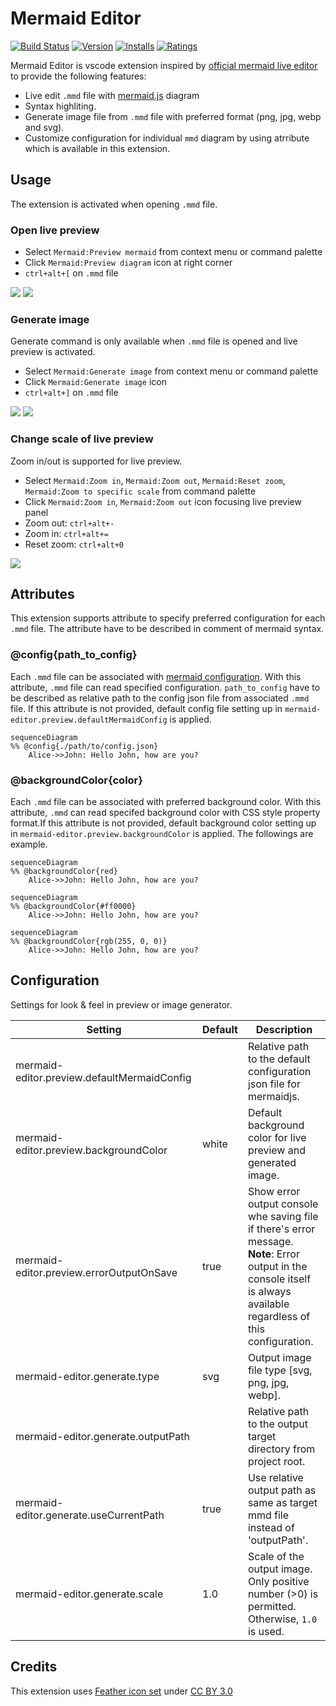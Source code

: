 # Mermaid Editor

[![Build Status](https://dev.azure.com/tomoyukim-vscode-extension/vscode-mermaid-editor-pipeline/_apis/build/status/tomoyukim.vscode-mermaid-editor?branchName=master)](https://dev.azure.com/tomoyukim-vscode-extension/vscode-mermaid-editor-pipeline/_build/latest?definitionId=1&branchName=master)
[![Version](https://vsmarketplacebadge.apphb.com/version/tomoyukim.vscode-mermaid-editor.svg)](https://marketplace.visualstudio.com/items?itemName=tomoyukim.vscode-mermaid-editor)
[![Installs](https://vsmarketplacebadge.apphb.com/installs/tomoyukim.vscode-mermaid-editor.svg)](https://marketplace.visualstudio.com/items?itemName=tomoyukim.vscode-mermaid-editor)
[![Ratings](https://vsmarketplacebadge.apphb.com/rating-short/tomoyukim.vscode-mermaid-editor.svg)](https://marketplace.visualstudio.com/items?itemName=tomoyukim.vscode-mermaid-editor)

Mermaid Editor is vscode extension inspired by [official mermaid live editor](https://mermaidjs.github.io/mermaid-live-editor/) to provide the following features:
- Live edit `.mmd` file with [mermaid.js](https://mermaidjs.github.io/) diagram
- Syntax highliting.
- Generate image file from `.mmd` file with preferred format (png, jpg, webp and svg).
- Customize configuration for individual `mmd` diagram by using atrribute which is available in this extension.

## Usage

The extension is activated when opening `.mmd` file.

### Open live preview

- Select `Mermaid:Preview mermaid` from context menu or command palette
- Click `Mermaid:Preview diagram` icon at right corner
- `ctrl+alt+[` on `.mmd` file

![](https://user-images.githubusercontent.com/1187581/78126099-efef5f00-744c-11ea-9a07-370d9714621d.png)
![](https://user-images.githubusercontent.com/1187581/78126199-1e6d3a00-744d-11ea-8c79-25f6f1c08517.png)

### Generate image

Generate command is only available when `.mmd` file is opened and live preview is activated.

- Select `Mermaid:Generate image` from context menu or command palette
- Click `Mermaid:Generate image` icon
- `ctrl+alt+]` on `.mmd` file

![](https://user-images.githubusercontent.com/1187581/78126965-4e690d00-744e-11ea-96be-d59cf0965e26.png)
![](https://user-images.githubusercontent.com/1187581/78127020-6345a080-744e-11ea-9ad0-d2f24dec4d1e.png)

### Change scale of live preview

Zoom in/out is supported for live preview.

- Select `Mermaid:Zoom in`, `Mermaid:Zoom out`, `Mermaid:Reset zoom`, `Mermaid:Zoom to specific scale` from command palette
- Click `Mermaid:Zoom in`, `Mermaid:Zoom out` icon focusing live preview panel
- Zoom out: `ctrl+alt+-`
- Zoom in: `ctrl+alt+=`
- Reset zoom: `ctrl+alt+0`

![](https://user-images.githubusercontent.com/1187581/78127053-76587080-744e-11ea-9861-c4a4dc71a4fe.png)

## Attributes

This extension supports attribute to specify preferred configuration for each `.mmd` file. The attribute have to be described in comment of mermaid syntax.

### @config{path_to_config}

Each `.mmd` file can be associated with [mermaid configuration](https://mermaid-js.github.io/mermaid/#/mermaidAPI?id=configuration). With this attribute, `.mmd` file can read specified configuration. `path_to_config` have to be described as relative path to the config json file from associated `.mmd` file. If this attribute is not provided, default config file setting up in `mermaid-editor.preview.defaultMermaidConfig` is applied.

```
sequenceDiagram
%% @config{./path/to/config.json}
    Alice->>John: Hello John, how are you?
```

### @backgroundColor{color}

Each `.mmd` file can be associated with preferred background color. With this attribute, `.mmd` can read specifed background color with CSS style property format.If this attribute is not provided, default background color setting up in `mermaid-editor.preview.backgroundColor` is applied. The followings are example.

```
sequenceDiagram
%% @backgroundColor{red}
    Alice->>John: Hello John, how are you?
```

```
sequenceDiagram
%% @backgroundColor{#ff0000}
    Alice->>John: Hello John, how are you?
```

```
sequenceDiagram
%% @backgroundColor{rgb(255, 0, 0)}
    Alice->>John: Hello John, how are you?
```

## Configuration

Settings for look & feel in preview or image generator.

| Setting                                     | Default | Description                                                                                                                                                                 |
| ------------------------------------------- | ------- | --------------------------------------------------------------------------------------------------------------------------------------------------------------------------- |
| mermaid-editor.preview.defaultMermaidConfig |         | Relative path to the default configuration json file for mermaidjs.                                                                                                         |
| mermaid-editor.preview.backgroundColor      | white   | Default background color for live preview and generated image.                                                                                                              |
| mermaid-editor.preview.errorOutputOnSave    | true    | Show error output console whe saving file if there's error message.<br/> **Note**: Error output in the console itself is always available regardless of this configuration. |
| mermaid-editor.generate.type                | svg     | Output image file type [svg, png, jpg, webp].                                                                                                                               |
| mermaid-editor.generate.outputPath          |         | Relative path to the output target directory from project root.                                                                                                             |
| mermaid-editor.generate.useCurrentPath      | true    | Use relative output path as same as target mmd file instead of 'outputPath'.                                                                                                |
| mermaid-editor.generate.scale               | 1.0     | Scale of the output image. Only positive number (>0) is permitted. Otherwise, `1.0` is used.                                                                                |

## Credits

This extension uses [Feather icon set](https://www.iconfinder.com/iconsets/feather) under [CC BY 3.0](https://creativecommons.org/licenses/by/3.0/)
